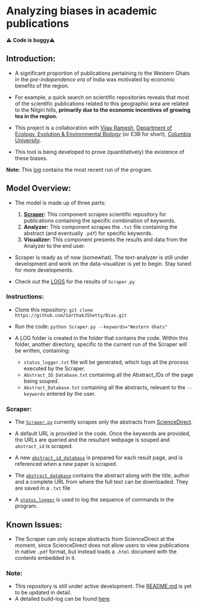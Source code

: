 # Analyzing biases in academic publications

:warning: <strong>Code is buggy</strong>:warning:

## Introduction:

- A significant proportion of publications pertaining to the Western Ghats in the <em>pre-independence era</em> of India was motivated by economic benefits of the region.

- For example, a quick search on scientific repositories reveals that most of the scientific publications related to this geographic area are related to the Nilgiri hills, <strong>primarily due to the economic incentives of growing tea in the region.</strong>

- This project is a collaboration with <a title="Vijay" href="https://evolecol.weebly.com/" target="_blank">Vijay Ramesh</a>, <a title="E3B" href="http://e3b.columbia.edu/" target="_blank">Department of Ecology, Evolution & Environmental Biology</a> (or E3B for short), <a href="https://www.columbia.edu/" title="Columbia University" target="_blank">Columbia University</a>.

- This tool is being developed to prove (quantitatively) the existence of these biases.

<strong>Note:</strong> This <a title="Latest run" href="https://github.com/SarthakJShetty/Bias/tree/master/LOGS/LOG_2018-08-29_15_4_Western_Ghats">log</a> contains the most recent run of the program.

## Model Overview:
- The model is made up of three parts:
	1. <strong><a title="Scraper.py" href="https://github.com/SarthakJShetty/Bias/tree/master/Scraper.py/">Scraper</a>:</strong> This component scrapes scientific repository for publications containing the specific combination of keywords.
	2. <strong>Analyzer:</strong> This component scrapes the ```.txt``` file containing the abstract (and eventually ```.pdf```) for specific keywords.
	3. <strong>Visualizer:</strong> This component presents the results and data from the Analyzer to the end user.
		
- Scraper is ready as of now (somewhat). The text-analyzer is still under development and work on the data-visualizer is yet to begin. Stay tuned for more developments.
- Check out the <a title="LOGS" href="https://github.com/SarthakJShetty/Bias/tree/master/LOGS">LOGS</a> for the results of ```Scraper.py```

### Instructions:

- Clone this repository:
	```git clone https://github.com/SarthakJShetty/Bias.git```

- Run the code:
	```python Scraper.py --keywords="Western Ghats"```

- A LOG folder is created in the folder that contains the code. Within this folder, another directory, specific to the current run of the Scraper will be written, containing:
	- ```status_logger.txt``` file will be generated, which logs all the process executed by the Scraper.
	- ```Abstract_ID_Database.txt``` containing all the Abstract_IDs of the page being souped.
	- ```Abstract_Database.txt``` containing all the abstracts, relevant to the ```--keywords``` entered by the user.


### Scraper:
- The <a title="Scraper.py" href="https://github.com/SarthakJShetty/Bias/blob/master/Scraper.py">```Scraper.py```</a> currently scrapes only the abstracts from <a title="ScienceDirect" href="www.ScienceDirect.com">ScienceDirect</a>.

- A default URL is provided in the code. Once the keywords are provided, the URLs are queried and the resultant webpage is souped and ```abstract_id``` is scraped.

- A new <a title="Abstract ID" target="_blank" href="https://github.com/SarthakJShetty/Bias/blob/master/LOGS/LOG_2018-08-29_15_4_Western_Ghats/Abstract_ID_Database_2018-08-29_15_4_1.txt">```abstract_id_database```</a> is prepared for each result page, and is referenced when a new paper is scraped.

- The <a title="Abstract Database" target="_blank" href="https://github.com/SarthakJShetty/Bias/blob/master/LOGS/LOG_2018-08-29_15_4_Western_Ghats/Abstract_Database_2018-08-29_15_4.txt">```abstract_database```</a> contains the abstract along with the title, author and a complete URL from where the full text can be downloaded. They are saved in a ```.txt``` file

- A <a title="Status Logger" href="https://github.com/SarthakJShetty/Bias/blob/master/LOGS/LOG_2018-08-29_15_4_Western_Ghats/Status_Logger_2018-08-29_15_4.txt" target="_blank">```status_logger```</a> is used to log the sequence of commands in the program.

## Known Issues:
- The Scraper can only scrape abstracts from ScienceDirect at the moment, since ScienceDirect does not allow users to view publications in native ```.pdf``` format, but instead loads a ```.html``` document with the contents embedded in it.

### Note:
- This repository is still under active development. The <a title="README" href="https://github.com/SarthakJShetty/Bias">README.md</a> is yet to be updated in detail.
- A detailed build-log can be found <a href="https://github.com/SarthakJShetty/Bias/blob/master/build-log.md" title="README" target="_blank">here</a>.